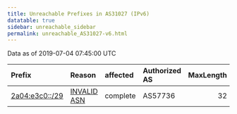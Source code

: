 ```yaml
---
title: Unreachable Prefixes in AS31027 (IPv6)
datatable: true
sidebar: unreachable_sidebar
permalink: unreachable_AS31027-v6.html
---
```


Data as of 2019-07-04 07:45:00 UTC


<div class="datatable-begin"></div>

| Prefix                                                 | Reason                                                                                                | affected   | Authorized AS   |   MaxLength | Anchor                                         |   unreachable /48s |
|:-------------------------------------------------------|:------------------------------------------------------------------------------------------------------|:-----------|:----------------|------------:|:-----------------------------------------------|-------------------:|
| [2a04:e3c0::/29](https://stat.ripe.net/2a04:e3c0::/29) | [INVALID ASN](https://rpki-validator.ripe.net/announcement-preview?asn=AS31027&prefix=2a04:e3c0::/29) | complete   | AS57736         |          32 | [RIPE](unreachable_RIPE_NCC_RPKI_Root-v6.html) |             524288 |

<div class="datatable-end"></div>